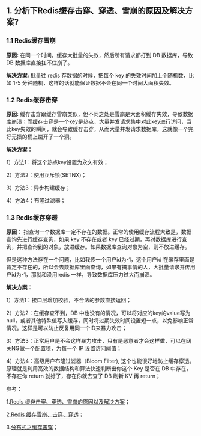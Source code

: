 ## 1. 分析下Redis缓存击穿、穿透、雪崩的原因及解决方案?

### 1.1 Redis缓存雪崩

**原因:** 在同一个时间，缓存大批量的失效，然后所有请求都打到 DB 数据库，导致 DB 数据库直接扛不住崩了。

**解决方案:** 批量往 redis 存数据的时候，把每个 key 的失效时间加上个随机数，比如 1-5 分钟随机，这样的话就能保证数据不会在同一个时间大面积失效。

### 1.2 Redis缓存击穿

**原因:** 缓存击穿跟缓存雪崩类似，但不同之处是雪崩是大面积缓存失效，导致数据库崩溃；而缓存击穿是一个key是热点，大量并发请求集中对此key进行访问，当此key失效的瞬间，就会导致缓存击穿，从而大量并发请求数据库，这就像一个完好无损的桶上凿开了一个洞。

**解决方案：** 

1）方法1：将这个热点key设置为永久有效；

2）方法2：使用互斥锁(SETNX)；

3）方法3：异步构建缓存；

4）方法4：布隆过滤器；

### 1.3 Redis缓存穿透

**原因：** 指查询一个数据库一定不存在的数据。正常的使用缓存流程大致是，数据查询先进行缓存查询，如果 key 不存在或者 key 已经过期，再对数据库进行查询，并把查询到的对象，放进缓存。如果数据库查询对象为空，则不放进缓存。

但是这种方法存在一个问题，比如我传一个用户id为-1，这个用户id 在缓存里面是肯定不存在的，所以会去数据库里面查询，如果有搞事情的人，大批量请求并传用户id为-1，那就和没用redis 一样，导致数据库压力过大而崩溃。

**解决方案：**

1）方法1：接口层增加校验，不合法的参数直接返回；

2）方法2：在缓存查不到，DB 中也没有的情况，可以将对应的key的value写为 null，或者其他特殊值写入缓存，同时将过期失效时间设置短一点，以免影响正常情况。这样是可以防止反复用同一个ID来暴力攻击；

3）方法3：正常用户是不会这样暴力攻击，只有是恶意者才会这样做，可以在网关NG做一个配置项，为每一个 IP 设置访问阈值；

4）方法4：高级用户布隆过滤器（Bloom Filter), 这个也能很好地防止缓存穿透。原理就是利用高效的数据结构和算法快速判断出你这个 Key 是否在 DB 中存在，不存在你 return 就好了，存在你就去查了 DB 刷新 KV 再 return；

参考：

1.[Redis 缓存击穿、穿透、雪崩的原因以及解决方案](https://learnku.com/articles/49688)；

2.[Redis 缓存雪崩、击穿、穿透](https://segmentfault.com/a/1190000022029639)；

3.[分布式之缓存击穿](https://www.cnblogs.com/rjzheng/p/8908073.html)；

